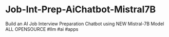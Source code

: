 # Job-Int-Prep-AiChatbot-Mistral7B

Build an AI Job Interview Preparation Chatbot using NEW Mistral-7B Model
ALL OPENSOURCE #llm #ai #apps
